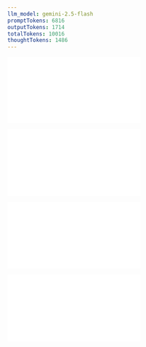 ```yaml
---
llm_model: gemini-2.5-flash
promptTokens: 6816
outputTokens: 1714
totalTokens: 10016
thoughtTokens: 1486
---
```


![@](steps/prompt.8a5c08d5.md)

![@](steps/file.95b90320.md)

![@](steps/file.4ec2f97a.md)

![@](steps/response.7ee54373.md)